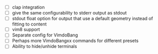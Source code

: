 - [ ] clap integration
- [ ] give the same configurability to stderr output as stdout
- [ ] stdout float option for output that use a default geometry instead of
  fitting to content
- [ ] vim8 support
- [ ] Separate config for VimdoBang
- [ ] Perhaps more VimdoBangxx commands for different presets
- [ ] Ability to hide/unhide terminals
